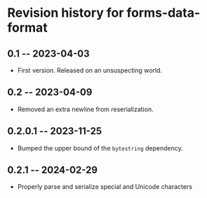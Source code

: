# Revision history for forms-data-format

## 0.1 -- 2023-04-03

* First version. Released on an unsuspecting world.

## 0.2 -- 2023-04-09

* Removed an extra newline from reserialization.

## 0.2.0.1 -- 2023-11-25

* Bumped the upper bound of the `bytestring` dependency.

## 0.2.1 -- 2024-02-29

* Properly parse and serialize special and Unicode characters
